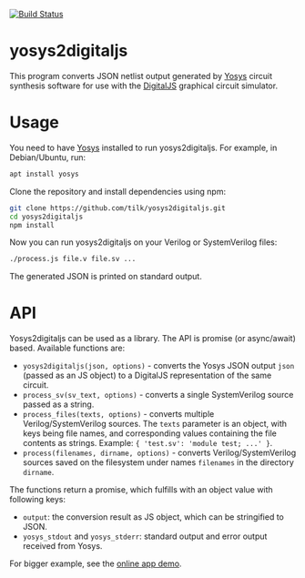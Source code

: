 [![Build Status](https://travis-ci.org/tilk/yosys2digitaljs.svg?branch=master)](https://travis-ci.org/tilk/yosys2digitaljs)
# yosys2digitaljs
This program converts JSON netlist output generated by [Yosys](http://www.clifford.at/yosys/)
circuit synthesis software for use with the
[DigitalJS](http://github.com/tilk/digitaljs) graphical circuit simulator.

# Usage
You need to have [Yosys](http://www.clifford.at/yosys/) installed to run
yosys2digitaljs. For example, in Debian/Ubuntu, run:
```bash
apt install yosys
```
Clone the repository and install dependencies using npm:
```bash
git clone https://github.com/tilk/yosys2digitaljs.git
cd yosys2digitaljs
npm install
```
Now you can run yosys2digitaljs on your Verilog or SystemVerilog files:
```bash
./process.js file.v file.sv ...
```
The generated JSON is printed on standard output.

# API
Yosys2digitaljs can be used as a library. The API is promise (or async/await) based. Available functions are:

 - `yosys2digitaljs(json, options)` - converts the Yosys JSON output `json` (passed as an JS object) to a DigitalJS representation of the same circuit.
 - `process_sv(sv_text, options)` - converts a single SystemVerilog source passed as a string.
 - `process_files(texts, options)` - converts multiple Verilog/SystemVerilog sources. The `texts` parameter is an object, with keys being file names, and corresponding values containing the file contents as strings. Example: `{ 'test.sv': 'module test; ...' }`.
 - `process(filenames, dirname, options)` - converts Verilog/SystemVerilog sources saved on the filesystem under names `filenames` in the directory `dirname`.

The functions return a promise, which fulfills with an object value with following keys:

 - `output`: the conversion result as JS object, which can be stringified to JSON.
 - `yosys_stdout` and `yosys_stderr`: standard output and error output received from Yosys.

For bigger example, see the [online app demo](http://github.com/tilk/digitaljs_online).
